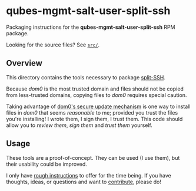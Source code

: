 qubes-mgmt-salt-user-split-ssh
==============================

Packaging instructions for the **qubes-mgmt-salt-user-split-ssh** RPM package.

Looking for the source files? See [`src/`][src].

  [src]: ./src/

Overview
--------

This directory contains the tools necessary to package [split-SSH][src].

Because _dom0_ is the most trusted domain and files should not be copied from less-trusted domains, copying files to _dom0_ requires special caution.

Taking advantage of [dom0's secure update mechanism][secure-updates] is one way to install files in _dom0_ that seems _reasonable_ to me; provided you trust the files you're installing! I wrote them, I sign them, I trust them. This code should allow you to _review them_, _sign them_ and _trust them_ yourself.

  [secure-updates]: https://www.qubes-os.org/doc/dom0-secure-updates

Usage
-----

These tools are a proof-of-concept. They can be used (I use them), but their usability could be improved.

I only have [rough instructions][testing-plan] to offer for the time being. If you have thoughts, ideas, or questions and want to [contribute][contributing], please do!

  [testing-plan]: https://github.com/gonzalo-bulnes/qubes-mgmt-salt-user/pull/3#issuecomment-778722564
  [contributing]: https://github.com/gonzalo-bulnes/qubes-mgmt-salt-user/blob/main/CONTRIBUTING.md

